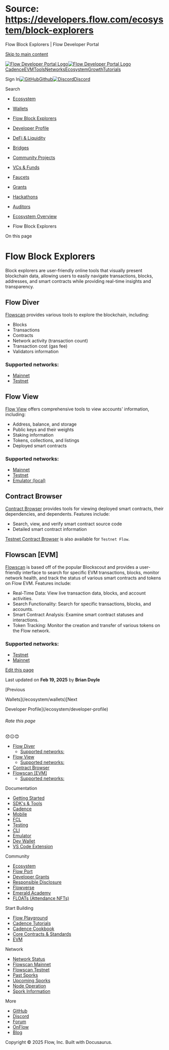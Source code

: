 # Source: https://developers.flow.com/ecosystem/block-explorers

Flow Block Explorers | Flow Developer Portal



[Skip to main content](#__docusaurus_skipToContent_fallback)

[![Flow Developer Portal Logo](/img/flow-docs-logo-dark.png)![Flow Developer Portal Logo](/img/flow-docs-logo-light.png)](/)[Cadence](/build/flow)[EVM](/evm/about)[Tools](/tools/flow-cli)[Networks](/networks/flow-networks)[Ecosystem](/ecosystem)[Growth](/growth)[Tutorials](/tutorials)

Sign In[![GitHub]()Github](https://github.com/onflow)[![Discord]()Discord](https://discord.gg/flow)

Search

* [Ecosystem](/ecosystem)
* [Wallets](/ecosystem/wallets)
* [Flow Block Explorers](/ecosystem/block-explorers)
* [Developer Profile](/ecosystem/developer-profile)
* [DeFi & Liquidity](/ecosystem/defi-liquidity)
* [Bridges](/ecosystem/bridges)
* [Community Projects](/ecosystem/projects)
* [VCs & Funds](/ecosystem/vcs-and-funds)
* [Faucets](/ecosystem/faucets)
* [Grants](/ecosystem/grants)
* [Hackathons](/ecosystem/hackathons)
* [Auditors](/ecosystem/auditors)
* [Ecosystem Overview](/ecosystem/overview)

* Flow Block Explorers

On this page

# Flow Block Explorers

Block explorers are user-friendly online tools that visually present blockchain data, allowing users to easily navigate transactions, blocks, addresses, and smart contracts while providing real-time insights and transparency.

## Flow Diver[​](#flow-diver "Direct link to Flow Diver")

[Flowscan](https://flowscan.io/) provides various tools to explore the blockchain, including:

* Blocks
* Transactions
* Contracts
* Network activity (transaction count)
* Transaction cost (gas fee)
* Validators information

### Supported networks:[​](#supported-networks "Direct link to Supported networks:")

* [Mainnet](https://flowscan.io/)
* [Testnet](https://testnet.flowscan.io/)

## Flow View[​](#flow-view "Direct link to Flow View")

[Flow View](https://www.flowview.app/) offers comprehensive tools to view accounts' information, including:

* Address, balance, and storage
* Public keys and their weights
* Staking information
* Tokens, collections, and listings
* Deployed smart contracts

### Supported networks:[​](#supported-networks-1 "Direct link to Supported networks:")

* [Mainnet](https://www.flowview.app/)
* [Testnet](https://testnet.flowview.app/)
* [Emulator (local)](https://emulator.flowview.app/)

## Contract Browser[​](#contract-browser "Direct link to Contract Browser")

[Contract Browser](https://contractbrowser.com/) provides tools for viewing deployed smart contracts, their dependencies, and dependents. Features include:

* Search, view, and verify smart contract source code
* Detailed smart contract information

[Testnet Contract Browser](https://testnet.contractbrowser.com/) is also available for `Testnet Flow`.

## Flowscan [EVM][​](#flowscan-evm "Direct link to Flowscan [EVM]")

[Flowscan](https://evm-testnet.flowscan.io/) is based off of the popular Blockscout and provides a user-friendly interface to search for specific EVM transactions, blocks, monitor network health, and track the status of various smart contracts and tokens on Flow EVM. Features include:

* Real-Time Data: View live transaction data, blocks, and account activities.
* Search Functionality: Search for specific transactions, blocks, and accounts.
* Smart Contract Analysis: Examine smart contract statuses and interactions.
* Token Tracking: Monitor the creation and transfer of various tokens on the Flow network.

### Supported networks:[​](#supported-networks-2 "Direct link to Supported networks:")

* [Testnet](https://evm-testnet.flowscan.io/)
* [Mainnet](https://evm.flowscan.io/)

[Edit this page](https://github.com/onflow/docs/tree/main/docs/ecosystem/block-explorers.md)

Last updated on **Feb 19, 2025** by **Brian Doyle**

[Previous

Wallets](/ecosystem/wallets)[Next

Developer Profile](/ecosystem/developer-profile)

###### Rate this page

😞😐😊

* [Flow Diver](#flow-diver)
  + [Supported networks:](#supported-networks)
* [Flow View](#flow-view)
  + [Supported networks:](#supported-networks-1)
* [Contract Browser](#contract-browser)
* [Flowscan [EVM]](#flowscan-evm)
  + [Supported networks:](#supported-networks-2)

Documentation

* [Getting Started](/build/getting-started/contract-interaction)
* [SDK's & Tools](/tools)
* [Cadence](https://cadence-lang.org/docs/)
* [Mobile](/build/guides/mobile/overview)
* [FCL](/tools/clients/fcl-js)
* [Testing](/build/smart-contracts/testing)
* [CLI](/tools/flow-cli)
* [Emulator](/tools/emulator)
* [Dev Wallet](https://github.com/onflow/fcl-dev-wallet)
* [VS Code Extension](/tools/vscode-extension)

Community

* [Ecosystem](/ecosystem)
* [Flow Port](https://port.onflow.org/)
* [Developer Grants](https://github.com/onflow/developer-grants)
* [Responsible Disclosure](https://flow.com/flow-responsible-disclosure)
* [Flowverse](https://www.flowverse.co/)
* [Emerald Academy](https://academy.ecdao.org/)
* [FLOATs (Attendance NFTs)](https://floats.city/)

Start Building

* [Flow Playground](https://play.flow.com/)
* [Cadence Tutorials](https://cadence-lang.org/docs/tutorial/first-steps)
* [Cadence Cookbook](https://open-cadence.onflow.org)
* [Core Contracts & Standards](/build/core-contracts)
* [EVM](/evm/about)

Network

* [Network Status](https://status.onflow.org/)
* [Flowscan Mainnet](https://flowdscan.io/)
* [Flowscan Testnet](https://testnet.flowscan.io/)
* [Past Sporks](/networks/node-ops/node-operation/past-sporks)
* [Upcoming Sporks](/networks/node-ops/node-operation/upcoming-sporks)
* [Node Operation](/networks/node-ops)
* [Spork Information](/networks/node-ops/node-operation/spork)

More

* [GitHub](https://github.com/onflow)
* [Discord](https://discord.gg/flow)
* [Forum](https://forum.onflow.org/)
* [OnFlow](https://onflow.org/)
* [Blog](https://flow.com/blog)

Copyright © 2025 Flow, Inc. Built with Docusaurus.